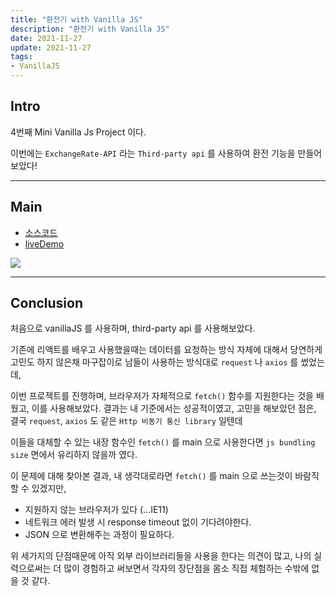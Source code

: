 ```yaml
---
title: "환전기 with Vanilla JS"
description: "환전기 with Vanilla JS"
date: 2021-11-27
update: 2021-11-27
tags:
- VanillaJS
---
```


## Intro

4번째 Mini Vanilla Js Project 이다.

이번에는 `ExchangeRate-API` 라는 `Third-party api` 를 사용하여 환전 기능을 만들어보았다!

---

## Main

- [소스코드](https://github.com/sh981013s/Projects-with-VanillaJs/tree/main/Exchange-Rate-Calculator)
- [liveDemo](https://hwani-vanillajs.netlify.app/exchange-rate-calculator/)


![](exchange-cal.gif)

---

## Conclusion

처음으로 vanillaJS 를 사용하며, third-party api 를 사용해보았다.

기존에 리액트를 배우고 사용했을때는 데이터를 요청하는 방식 자체에 대해서 당연하게 고민도 하지 않은채 마구잡이로 남들이 사용하는 방식대로 `request` 나 `axios` 를 썼었는데,

이번 프로젝트를 진행하며, 브라우저가 자체적으로 `fetch()` 함수를 지원한다는 것을 배웠고, 이를 사용해보았다. 결과는 내 기준에서는 성공적이였고, 고민을 해보았던 점은, 결국 `request`, `axios` 도 같은 `Http 비동기 통신 library` 일텐데

이들을 대체할 수 있는 내장 함수인 `fetch()` 를 main 으로 사용한다면 `js bundling size` 면에서 유리하지 않을까 였다.

이 문제에 대해 찾아본 결과, 내 생각대로라면 `fetch()` 를 main 으로 쓰는것이 바람직 할 수 있겠지만, 

- 지원하지 않는 브라우저가 있다  (...IE11)
- 네트워크 에러 발생 시 response timeout 없이 기다려야한다.
- JSON 으로 변환해주는 과정이 필요하다.

위 세가지의 단점때문에 아직 외부 라이브러리들을 사용을 한다는 의견이 많고,  나의 실력으로써는 더 많이 경험하고 써보면서 각자의 장단점을 몸소 직접 체험하는 수밖에 없을 것 같다.